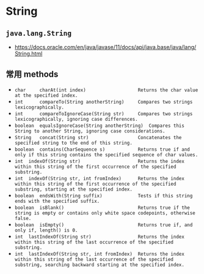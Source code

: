 # String

## `java.lang.String`
* https://docs.oracle.com/en/java/javase/11/docs/api/java.base/java/lang/String.html

## 常用 methods
* `char     charAt(int index)                   Returns the char value at the specified index.`
* `int 	    compareTo(String anotherString) 	Compares two strings lexicographically.`
* `int 	    compareToIgnoreCase(String str) 	Compares two strings lexicographically, ignoring case differences.`
* `boolean 	equalsIgnoreCase(String anotherString)  Compares this String to another String, ignoring case considerations.`
* `String 	concat(String str) 	                Concatenates the specified string to the end of this string.`
* `boolean 	contains(CharSequence s) 		    Returns true if and only if this string contains the specified sequence of char values.`
* `int 	indexOf(String str)                     Returns the index within this string of the first occurrence of the specified substring.`
* `int 	indexOf(String str, int fromIndex) 	    Returns the index within this string of the first occurrence of the specified substring, starting at the specified index.`
* `boolean 	endsWith(String suffix) 	        Tests if this string ends with the specified suffix.`
* `boolean 	isBlank() 	                        Returns true if the string is empty or contains only white space codepoints, otherwise false.`
* `boolean 	isEmpty() 	                        Returns true if, and only if, length() is 0.`
* `int 	lastIndexOf(String str) 	            Returns the index within this string of the last occurrence of the specified substring.`
* `int 	lastIndexOf(String str, int fromIndex)  Returns the index within this string of the last occurrence of the specified substring, searching backward starting at the specified index.`




